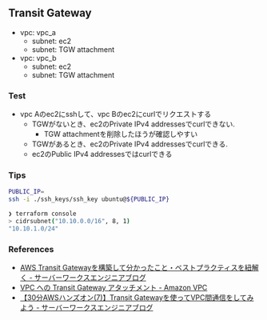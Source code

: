 ## Transit Gateway

- vpc: vpc_a
  - subnet: ec2
  - subnet: TGW attachment
- vpc: vpc_b
  - subnet: ec2
  - subnet: TGW attachment

### Test

- vpc Aのec2にsshして、vpc Bのec2にcurlでリクエストする
  - TGWがないとき、ec2のPrivate IPv4 addressesでcurlできない.
    - TGW attachmentを削除したほうが確認しやすい
  - TGWがあるとき、ec2のPrivate IPv4 addressesでcurlできる.
  - ec2のPublic IPv4 addressesではcurlできる


### Tips

```bash
PUBLIC_IP=  
ssh -i ./ssh_keys/ssh_key ubuntu@${PUBLIC_IP}
```

```bash
❯ terraform console
> cidrsubnet("10.10.0.0/16", 8, 1)
"10.10.1.0/24"
```

### References
- [AWS Transit Gatewayを構築して分かったこと・ベストプラクティスを紐解く - サーバーワークスエンジニアブログ](https://blog.serverworks.co.jp/transit-gateway-best-practice)
- [VPC への Transit Gateway アタッチメント - Amazon VPC](https://docs.aws.amazon.com/ja_jp/vpc/latest/tgw/tgw-vpc-attachments.html)
- [【30分AWSハンズオン(7)】Transit Gatewayを使ってVPC間通信をしてみよう - サーバーワークスエンジニアブログ](https://blog.serverworks.co.jp/30min-handson-tgw)
